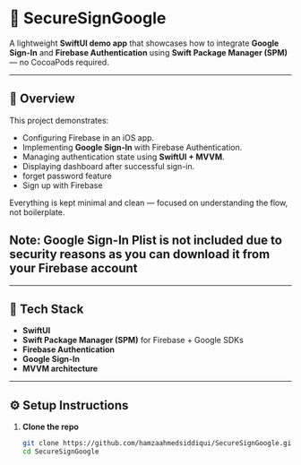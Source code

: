 # 🔐 SecureSignGoogle

A lightweight **SwiftUI demo app** that showcases how to integrate **Google Sign-In** and **Firebase Authentication** using **Swift Package Manager (SPM)** — no CocoaPods required.

---

## 🚀 Overview

This project demonstrates:

- Configuring Firebase in an iOS app.
- Implementing **Google Sign-In** with Firebase Authentication.
- Managing authentication state using **SwiftUI + MVVM**.
- Displaying dashboard after successful sign-in.
- forget password feature
- Sign up with Firebase 

Everything is kept minimal and clean — focused on understanding the flow, not boilerplate.

## Note: Google Sign-In Plist is not included due to security reasons as you can download it from your Firebase account 
---

## 🧰 Tech Stack

- **SwiftUI**  
- **Swift Package Manager (SPM)** for Firebase + Google SDKs  
- **Firebase Authentication**  
- **Google Sign-In**  
- **MVVM architecture**

---

## ⚙️ Setup Instructions

1. **Clone the repo**
   ```bash
   git clone https://github.com/hamzaahmedsiddiqui/SecureSignGoogle.git
   cd SecureSignGoogle
